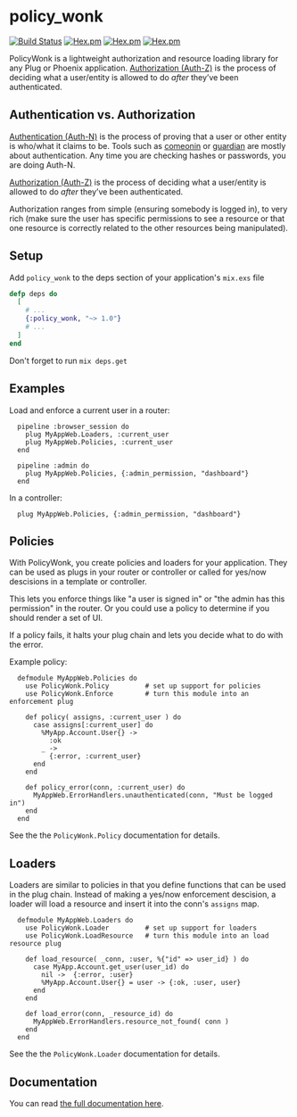 policy_wonk
========

[![Build Status](https://travis-ci.org/boydm/policy_wonk.svg?branch=master)](https://travis-ci.org/boydm/policy_wonk)
[![Hex.pm](https://img.shields.io/hexpm/v/policy_wonk.svg)](https://hex.pm/packages/policy_wonk)
[![Hex.pm](https://img.shields.io/hexpm/dw/policy_wonk.svg)](https://hex.pm/packages/policy_wonk)
[![Hex.pm](https://img.shields.io/hexpm/dt/policy_wonk.svg)](https://hex.pm/packages/policy_wonk)

PolicyWonk is a lightweight authorization and resource loading library for any Plug or Phoenix application. [Authorization (Auth-Z)](https://en.wikipedia.org/wiki/Authorization) is the process of deciding what a user/entity is allowed to do _after_ they’ve been authenticated.

## Authentication vs. Authorization

[Authentication (Auth-N)](https://en.wikipedia.org/wiki/Authentication) is the process of proving that a user or other entity is who/what it claims to be. Tools such as [comeonin](https://hex.pm/packages/comeonin) or [guardian](https://hex.pm/packages/guardian) are mostly about authentication. Any time you are checking hashes or passwords, you are doing Auth-N.

[Authorization (Auth-Z)](https://en.wikipedia.org/wiki/Authorization) is the process of deciding what a user/entity is allowed to do _after_ they’ve been authenticated.

Authorization ranges from simple (ensuring somebody is logged in), to very rich (make sure the user has specific permissions to see a resource or that one resource is correctly related to the other resources being manipulated).


## Setup

Add `policy_wonk` to the deps section of your application's `mix.exs` file

```elixir
defp deps do
  [
    # ...
    {:policy_wonk, "~> 1.0"}
    # ...
  ]
end
```

Don't forget to run `mix deps.get`

## Examples

Load and enforce a current user in a router:

      pipeline :browser_session do
        plug MyAppWeb.Loaders, :current_user
        plug MyAppWeb.Policies, :current_user
      end
      
      pipeline :admin do
        plug MyAppWeb.Policies, {:admin_permission, "dashboard"}
      end

In a controller:

      plug MyAppWeb.Policies, {:admin_permission, "dashboard"}


## Policies

With PolicyWonk, you create policies and loaders for your application. They can be used
as plugs in your router or controller or called for yes/now descisions in a template or controller.

This lets you enforce things like "a user is signed in" or "the admin has this permission" in the
router. Or you could use a policy to determine if you should render a set of UI.  

If a policy fails, it halts your plug chain and lets you decide what to do with the error.

Example policy:

      defmodule MyAppWeb.Policies do
        use PolicyWonk.Policy         # set up support for policies
        use PolicyWonk.Enforce        # turn this module into an enforcement plug

        def policy( assigns, :current_user ) do
          case assigns[:current_user] do
            %MyApp.Account.User{} ->
              :ok
            _ ->
              {:error, :current_user}
          end
        end

        def policy_error(conn, :current_user) do
          MyAppWeb.ErrorHandlers.unauthenticated(conn, "Must be logged in")
        end
      end

See the the `PolicyWonk.Policy` documentation for details.

## Loaders

Loaders are similar to policies in that you define functions that can be used in the plug chain.
Instead of making a yes/now enforcement descision, a loader will load a resource and insert it
into the conn's `assigns` map.


      defmodule MyAppWeb.Loaders do
        use PolicyWonk.Loader         # set up support for loaders
        use PolicyWonk.LoadResource   # turn this module into an load resource plug

        def load_resource( _conn, :user, %{"id" => user_id} ) do
          case MyApp.Account.get_user(user_id) do
            nil ->  {:error, :user}
            %MyApp.Account.User{} = user -> {:ok, :user, user}
          end
        end

        def load_error(conn, _resource_id) do
          MyAppWeb.ErrorHandlers.resource_not_found( conn )
        end
      end

See the the `PolicyWonk.Loader` documentation for details.


## Documentation

You can read [the full documentation here](https://hexdocs.pm/policy_wonk/1.0.0-rc.0).

